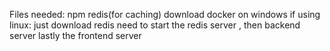 Files needed:
npm
redis(for caching)
download docker on windows
if using linux: just download redis
need to start the redis server , then backend server lastly the frontend server